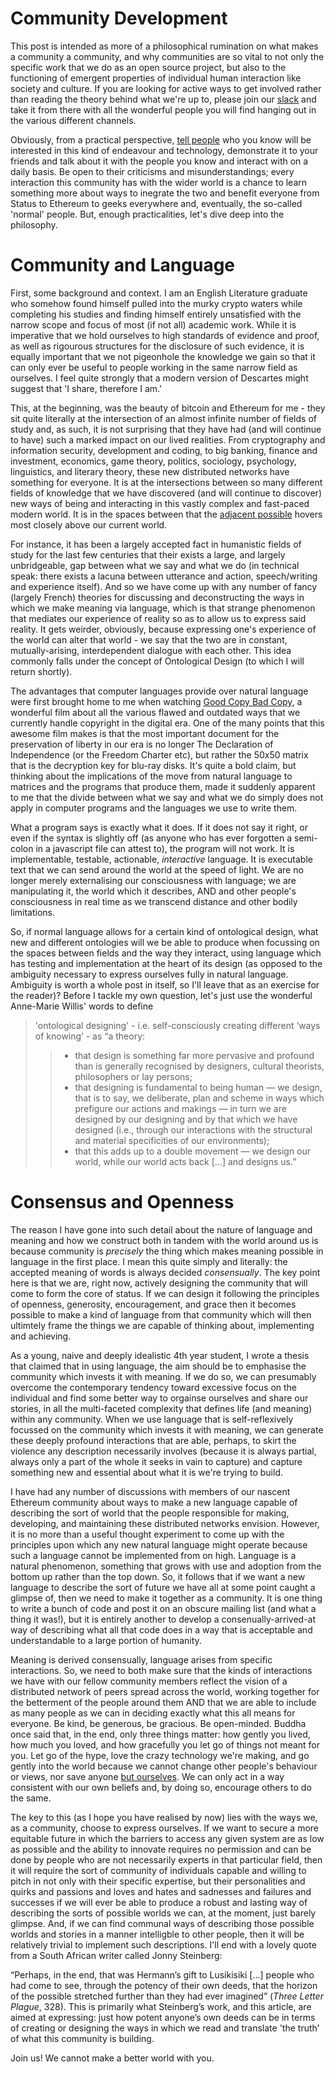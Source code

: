# Community Development

This post is intended as more of a philosophical rumination on what makes a community a community, and why communities are so vital to not only the specific work that we do as an open source project, but also to the functioning of emergent properties of individual human interaction like society and culture. If you are looking for active ways to get involved rather than reading the theory behind what we're up to, please join our [slack](http://slack.status.im) and take it from there with all the wonderful people you will find hanging out in the various different channels.

Obviously, from a practical perspective, [tell people](https://wiki.status.im/community/tell-a-friend/) who you know will be interested in this kind of endeavour and technology, demonstrate it to your friends and talk about it with the people you know and interact with on a daily basis. Be open to their criticisms and misunderstandings; every interaction this community has with the wider world is a chance to learn something more about ways to inegrate the two and benefit everyone from Status to Ethereum to geeks everywhere and, eventually, the so-called 'normal' people. But, enough practicalities, let's dive deep into the philosophy.

# Community and Language

First, some background and context. I am an English Literature graduate who somehow found himself pulled into the murky crypto waters while completing his studies and finding himself entirely unsatisfied with the narrow scope and focus of most (if not all) academic work. While it is imperative that we hold ourselves to high standards of evidence and proof, as well as rigourous structures for the disclosure of such evidence, it is equally important that we not pigeonhole the knowledge we gain so that it can only ever be useful to people working in the same narrow field as ourselves. I feel quite strongly that a modern version of Descartes might suggest that 'I share, therefore I am.'

This, at the beginning, was the beauty of bitcoin and Ethereum for me - they sit quite literally at the intersection of an almost infinite number of fields of study and, as such, it is not surprising that they have had (and will continue to have) such a marked impact on our lived realities. From cryptography and information security, development and coding, to big banking, finance and investment, economics, game theory, politics, sociology, psychology, linguistics, and literary theory, these new distributed networks have something for everyone. It is at the intersections between so many different fields of knowledge that we have discovered (and will continue to discover) new ways of being and interacting in this vastly complex and fast-paced modern world. It is in the spaces between that the [adjacent possible](http://www.practicallyefficient.com/2010/09/28/the-adjacent-possible.html) hovers most closely above our current world.

For instance, it has been a largely accepted fact in humanistic fields of study for the last few centuries that their exists a large, and largely unbridgeable, gap between what we say and what we do (in technical speak: there exists a lacuna between utterance and action, speech/writing and experience itself). And so we have come up with any number of fancy (largely French) theories for discussing and deconstructing the ways in which we make meaning via language, which is that strange phenomenon that mediates our experience of reality so as to allow us to express said reality. It gets weirder, obviously, because expressing one's experience of the world can alter that world - we say that the two are in constant, mutually-arising, interdependent dialogue with each other. This idea commonly falls under the concept of Ontological Design (to which I will return shortly).

The advantages that computer languages provide over natural language were first brought home to me when watching [Good Copy Bad Copy](https://www.youtube.com/watch?v=ByY6j0qzOyM), a wonderful film about all the various flawed and outdated ways that we currently handle copyright in the digital era. One of the many points that this awesome film makes is that the most important document for the preservation of liberty in our era is no longer The Declaration of Independence (or the Freedom Charter etc), but rather the 50x50 matrix that is the decryption key for blu-ray disks. It's quite a bold claim, but thinking about the implications of the move from natural language to matrices and the programs that produce them, made it suddenly apparent to me that the divide between what we say and what we do simply does not apply in computer programs and the languages we use to write them.

What a program says is exactly what it does. If it does not say it right, or even if the syntax is slightly off (as anyone who has ever forgotten a semi-colon in a javascript file can attest to), the program will not work. It is implementable, testable, actionable, *interactive* language. It is executable text that we can send around the world at the speed of light. We are no longer merely externalising our consciousness with language; we are manipulating it, the world which it describes, AND and other people's consciousness in real time as we transcend distance and other bodily limitations.

So, if normal language allows for a certain kind of ontological design, what new and different ontologies will we be able to produce when focussing on the spaces between fields and the way they interact, using language which has testing and implementation at the heart of its design (as opposed to the ambiguity necessary to express ourselves fully in natural language. Ambiguity is worth a whole post in itself, so I'll leave that as an exercise for the reader)? Before I tackle my own question, let's just use the wonderful Anne-Marie Willis' words to define

> 'ontological designing' - i.e. self-consciously creating different ‘ways of knowing’ -  as “a theory:  
>> * that design is something far more pervasive and profound than is generally recognised by designers, cultural theorists, philosophers or lay persons;  
>> * that designing is fundamental to being human — we design, that is to say, we deliberate, plan and scheme in ways which prefigure our actions and makings — in turn we are designed by our designing and by that which we have designed (i.e., through our interactions with the structural and material specificities of our environments);  
>> * that this adds up to a double movement — we design our world, while our world acts back [...] and designs us.”  

# Consensus and Openness

The reason I have gone into such detail about the nature of language and meaning and how we construct both in tandem with the world around us is because community is *precisely* the thing which makes meaning possible in language in the first place. I mean this quite simply and literally: the accepted meaning of words is always decided *consensually*. The key point here is that we are, right now, actively designing the community that will come to form the core of status. If we can design it following the principles of openness, generosity, encouragement, and grace then it becomes possible to make a kind of language from that community which will then ultimtely frame the things we are capable of thinking about, implementing and achieving.

As a young, naive and deeply idealistic 4th year student, I wrote a thesis that claimed that in using language, the aim should be to emphasise the community which invests it with meaning. If we do so, we can presumably overcome the contemporary tendency toward excessive focus on the individual and find some better way to orgainse ourselves and share our stories, in all the multi-faceted complexity that defines life (and meaning) within any community. When we use language that is self-reflexively focussed on the community which invests it with meaning, we can generate these deeply profound interactions that are able, perhaps, to skirt the violence any description necessarily involves (because it is always partial, always only a part of the whole it seeks in vain to capture) and capture something new and essential about what it is we're trying to build.

I have had any number of discussions with members of our nascent Ethereum community about ways to make a new language capable of describing the sort of world that the people responsible for making, developing, and maintaining these distributed networks envision. However, it is no more than a useful thought experiment to come up with the principles upon which any new natural language might operate because such a language cannot be implemented from on high. Language is a natural phenomenon, something that grows with use and adoption from the bottom up rather than the top down. So, it follows that if we want a new language to describe the sort of future we have all at some point caught a glimpse of, then we need to make it together as a community. It is one thing to write a bunch of code and post it on an obscure mailing list (and what a thing it was!), but it is entirely another to develop a consenually-arrived-at way of describing what all that code does in a way that is acceptable and understandable to a large portion of humanity. 

Meaning is derived consensually, language arises from specific interactions. So, we need to both make sure that the kinds of interactions we have with our fellow community members reflect the vision of a distributed network of peers spread across the world, working together for the betterment of the people around them AND that we are able to include as many people as we can in deciding exactly what this all means for everyone. Be kind, be generous, be gracious. Be open-minded. Buddha once said that, in the end, only three things matter: how gently you lived, how much you loved, and how gracefully you let go of things not meant for you. Let go of the hype, love the crazy technology we're making, and go gently into the world because we cannot change other people's behaviour or views, nor save anyone [but ourselves](http://peacefulrivers.homestead.com/maryoliver.html). We can only act in a way consistent with our own beliefs and, by doing so, encourage others to do the same.  

The key to this (as I hope you have realised by now) lies with the ways we, as a community, choose to express ourselves. If we want to secure a more equitable future in which the barriers to access any given system are as low as possible and the ability to innovate requires no permission and can be done by people who are not necessarily experts in that particular field, then it will require the sort of community of individuals capable and willing to pitch in not only with their specific expertise, but their personalities and quirks and passions and loves and hates and sadnesses and failures and successes if we will ever be able to produce a robust and lasting way of describing the sorts of possible worlds we can, at the moment, just barely glimpse. And, if we can find communal ways of describing those possible worlds and stories in a manner intelligble to other people, then it will be relatively trivial to implement such descriptions. I'll end with a lovely quote from a South African writer called Jonny Steinberg:

“Perhaps, in the end, that was Hermann’s gift to Lusikisiki [...] people who had come to see, through the potency of their own deeds, that the horizon of the possible stretched further than they had ever imagined” (*Three Letter Plague*, 328). This is primarily what Steinberg’s work, and this article, are aimed at expressing: just how potent anyone’s own deeds can be in terms of creating or designing the ways in which we read and translate 'the truth’ of what this community is building.

Join us! We cannot make a better world with you.
